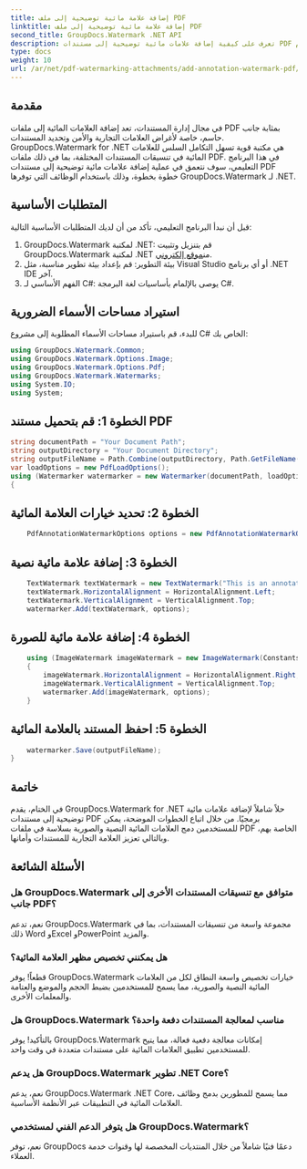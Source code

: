 ```yaml
---
title: إضافة علامة مائية توضيحية إلى ملف PDF
linktitle: إضافة علامة مائية توضيحية إلى ملف PDF
second_title: GroupDocs.Watermark .NET API
description: تعرف على كيفية إضافة علامات مائية توضيحية إلى مستندات PDF بسهولة باستخدام GroupDocs.Watermark لـ .NET. تعزيز العلامة التجارية للمستندات وأمانها بسهولة.
type: docs
weight: 10
url: /ar/net/pdf-watermarking-attachments/add-annotation-watermark-pdf/
---
```

## مقدمة
في مجال إدارة المستندات، تعد إضافة العلامات المائية إلى ملفات PDF بمثابة جانب حاسم، خاصة لأغراض العلامات التجارية والأمن وتحديد المستندات. GroupDocs.Watermark for .NET هي مكتبة قوية تسهل التكامل السلس للعلامات المائية في تنسيقات المستندات المختلفة، بما في ذلك ملفات PDF. في هذا البرنامج التعليمي، سوف نتعمق في عملية إضافة علامات مائية توضيحية إلى مستندات PDF خطوة بخطوة، وذلك باستخدام الوظائف التي توفرها GroupDocs.Watermark لـ .NET.
## المتطلبات الأساسية
قبل أن نبدأ البرنامج التعليمي، تأكد من أن لديك المتطلبات الأساسية التالية:
1.  GroupDocs.Watermark لمكتبة .NET: قم بتنزيل وتثبيت GroupDocs.Watermark لمكتبة .NET من[موقع إلكتروني](https://releases.groupdocs.com/Watermark/net/).
2. بيئة التطوير: قم بإعداد بيئة تطوير مناسبة، مثل Visual Studio أو أي برنامج .NET IDE آخر.
3. الفهم الأساسي لـ C#: يوصى بالإلمام بأساسيات لغة البرمجة C#.

## استيراد مساحات الأسماء الضرورية
للبدء، قم باستيراد مساحات الأسماء المطلوبة إلى مشروع C# الخاص بك:
```csharp
using GroupDocs.Watermark.Common;
using GroupDocs.Watermark.Options.Image;
using GroupDocs.Watermark.Options.Pdf;
using GroupDocs.Watermark.Watermarks;
using System.IO;
using System;
```
## الخطوة 1: قم بتحميل مستند PDF
```csharp
string documentPath = "Your Document Path";
string outputDirectory = "Your Document Directory";
string outputFileName = Path.Combine(outputDirectory, Path.GetFileName(documentPath));
var loadOptions = new PdfLoadOptions();
using (Watermarker watermarker = new Watermarker(documentPath, loadOptions))
{
```
## الخطوة 2: تحديد خيارات العلامة المائية
```csharp
	PdfAnnotationWatermarkOptions options = new PdfAnnotationWatermarkOptions();
```
## الخطوة 3: إضافة علامة مائية نصية
```csharp
	TextWatermark textWatermark = new TextWatermark("This is an annotation watermark", new Font("Arial", 8));
	textWatermark.HorizontalAlignment = HorizontalAlignment.Left;
	textWatermark.VerticalAlignment = VerticalAlignment.Top;
	watermarker.Add(textWatermark, options);
```
## الخطوة 4: إضافة علامة مائية للصورة
```csharp
	using (ImageWatermark imageWatermark = new ImageWatermark(Constants.ProtectJpg))
	{
		imageWatermark.HorizontalAlignment = HorizontalAlignment.Right;
		imageWatermark.VerticalAlignment = VerticalAlignment.Top;
		watermarker.Add(imageWatermark, options);
	}
```
## الخطوة 5: احفظ المستند بالعلامة المائية
```csharp
	watermarker.Save(outputFileName);
}
```

## خاتمة
في الختام، يقدم GroupDocs.Watermark for .NET حلاً شاملاً لإضافة علامات مائية توضيحية إلى مستندات PDF برمجيًا. من خلال اتباع الخطوات الموضحة، يمكن للمستخدمين دمج العلامات المائية النصية والصورية بسلاسة في ملفات PDF الخاصة بهم، وبالتالي تعزيز العلامة التجارية للمستندات وأمانها.
## الأسئلة الشائعة
### هل GroupDocs.Watermark متوافق مع تنسيقات المستندات الأخرى إلى جانب PDF؟
نعم، تدعم GroupDocs.Watermark مجموعة واسعة من تنسيقات المستندات، بما في ذلك Word وExcel وPowerPoint والمزيد.
### هل يمكنني تخصيص مظهر العلامة المائية؟
قطعاً! يوفر GroupDocs.Watermark خيارات تخصيص واسعة النطاق لكل من العلامات المائية النصية والصورية، مما يسمح للمستخدمين بضبط الحجم والموضع والعتامة والمعلمات الأخرى.
### هل GroupDocs.Watermark مناسب لمعالجة المستندات دفعة واحدة؟
بالتأكيد! يوفر GroupDocs.Watermark إمكانات معالجة دفعية فعالة، مما يتيح للمستخدمين تطبيق العلامات المائية على مستندات متعددة في وقت واحد.
### هل يدعم GroupDocs.Watermark تطوير .NET Core؟
نعم، يدعم GroupDocs.Watermark .NET Core، مما يسمح للمطورين بدمج وظائف العلامات المائية في التطبيقات عبر الأنظمة الأساسية.
### هل يتوفر الدعم الفني لمستخدمي GroupDocs.Watermark؟
نعم، توفر GroupDocs دعمًا فنيًا شاملاً من خلال المنتديات المخصصة لها وقنوات خدمة العملاء.
